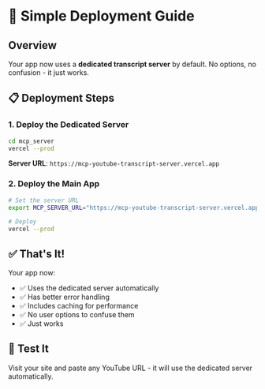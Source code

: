 # 🚀 Simple Deployment Guide

## Overview
Your app now uses a **dedicated transcript server** by default. No options, no confusion - it just works.

## 📋 Deployment Steps

### 1. Deploy the Dedicated Server
```bash
cd mcp_server
vercel --prod
```
**Server URL**: `https://mcp-youtube-transcript-server.vercel.app`

### 2. Deploy the Main App
```bash
# Set the server URL
export MCP_SERVER_URL="https://mcp-youtube-transcript-server.vercel.app"

# Deploy
vercel --prod
```

## ✅ That's It!

Your app now:
- ✅ Uses the dedicated server automatically
- ✅ Has better error handling
- ✅ Includes caching for performance
- ✅ No user options to confuse them
- ✅ Just works

## 🧪 Test It
Visit your site and paste any YouTube URL - it will use the dedicated server automatically.
